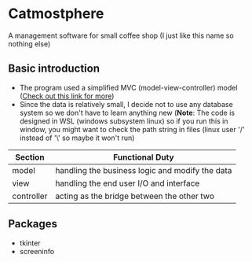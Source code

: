 # Catmostphere
A management software for small coffee shop (I just like this name so nothing else)

## Basic introduction
- The program used a simplified MVC (model-view-controller) model ([Check out this link for more](https://www.freecodecamp.org/news/model-view-controller-mvc-explained-through-ordering-drinks-at-the-bar-efcba6255053/))
- Since the data is relatively small, I decide not to use any database system so we don't have to learn anything new (**Note**: The code is designed in WSL (windows subsystem linux) so if you run this in window, you might want to check the path string in files (linux user '/' instead of '\\' so maybe it won't run)

| Section    |  Functional Duty                                |
| ---------- | ----------------------------------------------- |
| model      | handling the business logic and modify the data |
| view       | handling the end user I/O and interface         |
| controller | acting as the bridge between the other two      |

## Packages
- tkinter
- screeninfo